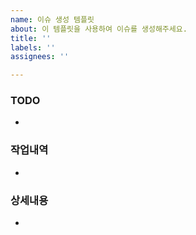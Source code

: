 ```yaml
---
name: 이슈 생성 템플릿
about: 이 템플릿을 사용하여 이슈를 생성해주세요.
title: ''
labels: ''
assignees: ''

---
```


### TODO
-

### 작업내역
-

### 상세내용
-
